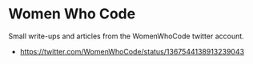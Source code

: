 # Women Who Code

Small write-ups and articles from the WomenWhoCode twitter account.


- https://twitter.com/WomenWhoCode/status/1367544138913239043
